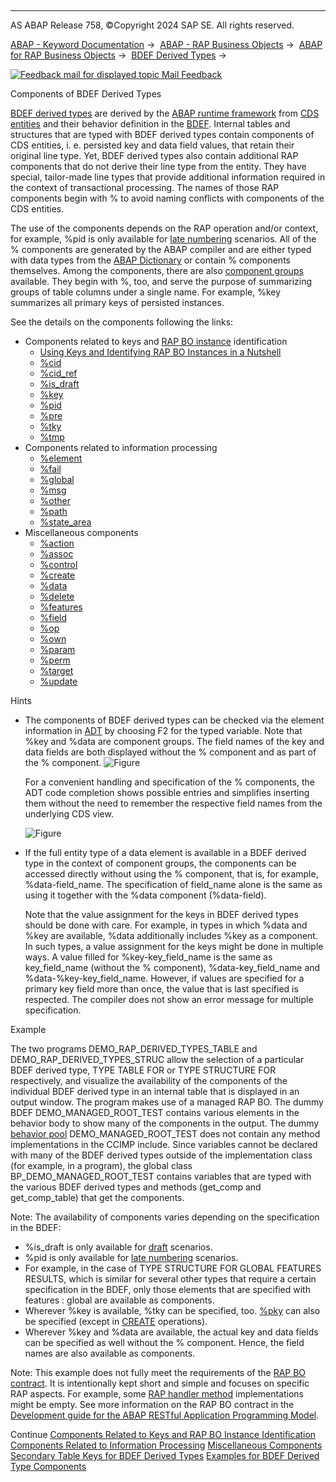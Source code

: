   

* * *

AS ABAP Release 758, ©Copyright 2024 SAP SE. All rights reserved.

[ABAP - Keyword Documentation](javascript:call_link\('abenabap.htm'\)) →  [ABAP - RAP Business Objects](javascript:call_link\('abenabap_rap.htm'\)) →  [ABAP for RAP Business Objects](javascript:call_link\('abenabap_for_rap_bos.htm'\)) →  [BDEF Derived Types](javascript:call_link\('abenrpm_derived_types.htm'\)) → 

 [![](Mail.gif?object=Mail.gif "Feedback mail for displayed topic") Mail Feedback](mailto:f1_help@sap.com?subject=Feedback%20on%20ABAP%20Documentation&body=Document:%20Components%20of%20BDEF%20Derived%20Types%2C%20ABAPDERIVED_TYPES_COMP%2C%20758%0D%0A%0D%0AError:%0D%0A%0D%0A%0D%0A%0D%0ASuggestion%20for%20improvement:)

Components of BDEF Derived Types

[BDEF derived types](javascript:call_link\('abenrap_derived_type_glosry.htm'\) "Glossary Entry") are derived by the [ABAP runtime framework](javascript:call_link\('abenabap_runtime_frmwk_glosry.htm'\) "Glossary Entry") from [CDS entities](javascript:call_link\('abencds_entity_glosry.htm'\) "Glossary Entry") and their behavior definition in the [BDEF](javascript:call_link\('abencds_behavior_definition_glosry.htm'\) "Glossary Entry"). Internal tables and structures that are typed with BDEF derived types contain components of CDS entities, i. e. persisted key and data field values, that retain their original line type. Yet, BDEF derived types also contain additional RAP components that do not derive their line type from the entity. They have special, tailor-made line types that provide additional information required in the context of transactional processing. The names of those RAP components begin with % to avoid naming conflicts with components of the CDS entities.

The use of the components depends on the RAP operation and/or context, for example, %pid is only available for [late numbering](javascript:call_link\('abenbdl_late_numbering.htm'\)) scenarios. All of the % components are generated by the ABAP compiler and are either typed with data types from the [ABAP Dictionary](javascript:call_link\('abenabap_dictionary_glosry.htm'\) "Glossary Entry") or contain % components themselves. Among the components, there are also [component groups](javascript:call_link\('abencomponent_group_glosry.htm'\) "Glossary Entry") available. They begin with %, too, and serve the purpose of summarizing groups of table columns under a single name. For example, %key summarizes all primary keys of persisted instances.

See the details on the components following the links:

-   Components related to keys and [RAP BO instance](javascript:call_link\('abenrap_bo_instance_glosry.htm'\) "Glossary Entry") identification
    -   [Using Keys and Identifying RAP BO Instances in a Nutshell](javascript:call_link\('abapderived_types_keys_identifiers.htm'\))
    -   [%cid](javascript:call_link\('abapderived_types_cid.htm'\))
    -   [%cid\_ref](javascript:call_link\('abapderived_types_cid_ref.htm'\))
    -   [%is\_draft](javascript:call_link\('abapderived_types_is_draft.htm'\))
    -   [%key](javascript:call_link\('abapderived_types_key.htm'\))
    -   [%pid](javascript:call_link\('abapderived_types_pid.htm'\))
    -   [%pre](javascript:call_link\('abapderived_types_pre.htm'\))
    -   [%tky](javascript:call_link\('abapderived_types_tky.htm'\))
    -   [%tmp](javascript:call_link\('abapderived_types_tmp.htm'\))
-   Components related to information processing
    -   [%element](javascript:call_link\('abapderived_types_element.htm'\))
    -   [%fail](javascript:call_link\('abapderived_types_fail.htm'\))
    -   [%global](javascript:call_link\('abapderived_types_global.htm'\))
    -   [%msg](javascript:call_link\('abapderived_types_msg.htm'\))
    -   [%other](javascript:call_link\('abapderived_types_other.htm'\))
    -   [%path](javascript:call_link\('abapderived_types_path.htm'\))
    -   [%state\_area](javascript:call_link\('abapderived_types_state_area.htm'\))
-   Miscellaneous components
    -   [%action](javascript:call_link\('abapderived_types_action.htm'\))
    -   [%assoc](javascript:call_link\('abapderived_types_assoc.htm'\))
    -   [%control](javascript:call_link\('abapderived_types_control.htm'\))
    -   [%create](javascript:call_link\('abapderived_types_create.htm'\))
    -   [%data](javascript:call_link\('abapderived_types_data.htm'\))
    -   [%delete](javascript:call_link\('abapderived_types_delete.htm'\))
    -   [%features](javascript:call_link\('abapderived_types_features.htm'\))
    -   [%field](javascript:call_link\('abapderived_types_field.htm'\))
    -   [%op](javascript:call_link\('abapderived_types_op.htm'\))
    -   [%own](javascript:call_link\('abapderived_types_own.htm'\))
    -   [%param](javascript:call_link\('abapderived_types_param.htm'\))
    -   [%perm](javascript:call_link\('abapderived_types_perm.htm'\))
    -   [%target](javascript:call_link\('abapderived_types_target.htm'\))
    -   [%update](javascript:call_link\('abapderived_types_update.htm'\))

Hints

-   The components of BDEF derived types can be checked via the element information in [ADT](javascript:call_link\('abenadt_glosry.htm'\) "Glossary Entry") by choosing F2 for the typed variable. Note that %key and %data are component groups. The field names of the key and data fields are both displayed without the % component and as part of the % component.
    ![Figure](abdoc_derived_types_adt_f2.png)
    
    For a convenient handling and specification of the % components, the ADT code completion shows possible entries and simplifies inserting them without the need to remember the respective field names from the underlying CDS view.
    
    ![Figure](abdoc_derived_types_adt_f2_2.png)
-   If the full entity type of a data element is available in a BDEF derived type in the context of component groups, the components can be accessed directly without using the % component, that is, for example, %data-field\_name. The specification of field\_name alone is the same as using it together with the %data component (%data-field).
    
    Note that the value assignment for the keys in BDEF derived types should be done with care. For example, in types in which %data and %key are available, %data additionally includes %key as a component. In such types, a value assignment for the keys might be done in multiple ways. A value filled for %key-key\_field\_name is the same as key\_field\_name (without the % component), %data-key\_field\_name and %data-%key-key\_field\_name. However, if values are specified for a primary key field more than once, the value that is last specified is respected. The compiler does not show an error message for multiple specification.
    

Example

The two programs DEMO\_RAP\_DERIVED\_TYPES\_TABLE and DEMO\_RAP\_DERIVED\_TYPES\_STRUC allow the selection of a particular BDEF derived type, TYPE TABLE FOR or TYPE STRUCTURE FOR respectively, and visualize the availability of the components of the individual BDEF derived type in an internal table that is displayed in an output window. The program makes use of a managed RAP BO. The dummy BDEF DEMO\_MANAGED\_ROOT\_TEST contains various elements in the behavior body to show many of the components in the output. The dummy [behavior pool](javascript:call_link\('abenbehavior_pool_glosry.htm'\) "Glossary Entry") DEMO\_MANAGED\_ROOT\_TEST does not contain any method implementations in the CCIMP include. Since variables cannot be declared with many of the BDEF derived types outside of the implementation class (for example, in a program), the global class BP\_DEMO\_MANAGED\_ROOT\_TEST contains variables that are typed with the various BDEF derived types and methods (get\_comp and get\_comp\_table) that get the components.

Note: The availability of components varies depending on the specification in the BDEF:

-   %is\_draft is only available for [draft](javascript:call_link\('abenbdl_with_draft.htm'\)) scenarios.
-   %pid is only available for [late numbering](javascript:call_link\('abenbdl_late_numbering.htm'\)) scenarios.
-   For example, in the case of TYPE STRUCTURE FOR GLOBAL FEATURES RESULTS, which is similar for several other types that require a certain specification in the BDEF, only those elements that are specified with features : global are available as components.
-   Wherever %key is available, %tky can be specified, too. [%pky](javascript:call_link\('abapderived_types_pky.htm'\)) can also be specified (except in [CREATE](javascript:call_link\('abapmodify_entity_entities_op.htm'\)) operations).
-   Wherever %key and %data are available, the actual key and data fields can be specified as well without the % component. Hence, the field names are also available as components.

Note: This example does not fully meet the requirements of the [RAP BO contract](javascript:call_link\('abenrap_bo_contract_glosry.htm'\) "Glossary Entry"). It is intentionally kept short and simple and focuses on specific RAP aspects. For example, some [RAP handler method](javascript:call_link\('abenabp_handler_method_glosry.htm'\) "Glossary Entry") implementations might be empty. See more information on the RAP BO contract in the [Development guide for the ABAP RESTful Application Programming Model](https://help.sap.com/docs/ABAP_Cloud/f055b8bf582d4f34b91da667bc1fcce6/3a402c5cf6a74bc1a1de080b2a7c6978?version=sap_cross_product_abap).

Continue
[Components Related to Keys and RAP BO Instance Identification](javascript:call_link\('abapderived_types_keys_id.htm'\))
[Components Related to Information Processing](javascript:call_link\('abapderived_types_info.htm'\))
[Miscellaneous Components](javascript:call_link\('abapderived_types_misc.htm'\))
[Secondary Table Keys for BDEF Derived Types](javascript:call_link\('abapderived_types_secondary_keys.htm'\))
[Examples for BDEF Derived Type Components](javascript:call_link\('abenderived_types_abexas.htm'\))
